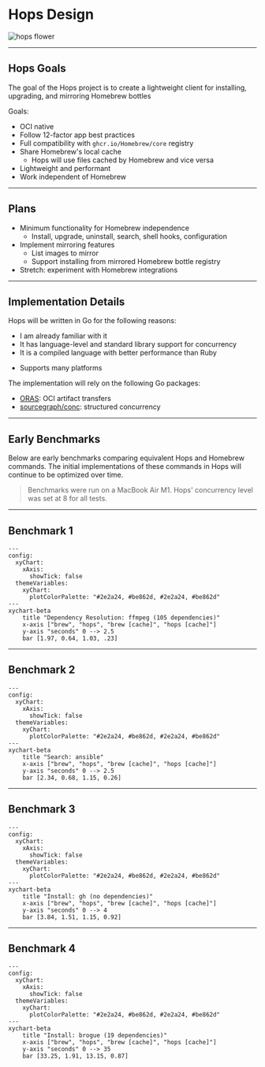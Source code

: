 # Hops Design

![hops flower](https://media.istockphoto.com/id/1200973259/vector/vector-illustration-green-cone-of-hop-symbol-of-beer-pub-and-alcoholic-beverage-graphic.jpg?s=612x612&w=0&k=20&c=JDRjkdkf5C9BxWHO3RINDFjpKD9a-1-NbO_dFWH6Uzc=)

---

## Hops Goals

The goal of the Hops project is to create a lightweight client for installing, upgrading, and mirroring Homebrew bottles

Goals:

- OCI native
- Follow 12-factor app best practices
- Full compatibility with `ghcr.io/Homebrew/core` registry
- Share Homebrew's local cache
  - Hops will use files cached by Homebrew and vice versa
- Lightweight and performant
- Work independent of Homebrew

---

## Plans

- Minimum functionality for Homebrew independence
  - Install, upgrade, uninstall, search, shell hooks, configuration
- Implement mirroring features
  - List images to mirror
  - Support installing from mirrored Homebrew bottle registry
- Stretch: experiment with Homebrew integrations

---

## Implementation Details

Hops will be written in Go for the following reasons:

- I am already familiar with it
- It has language-level and standard library support for concurrency
- It is a compiled language with better performance than Ruby
<!-- - Only systems languages (such as C++ and Rust) offer consistently better performance -->
- Supports many platforms

The implementation will rely on the following Go packages:

- [ORAS](https://github.com/oras-project/oras-go): OCI artifact transfers
- [sourcegraph/conc](https://github.com/sourcegraph/conc): structured concurrency

---

## Early Benchmarks

Below are early benchmarks comparing equivalent Hops and Homebrew commands. The initial implementations of these commands in Hops will continue to be optimized over time.

> Benchmarks were run on a MacBook Air M1. Hops' concurrency level was set at 8 for all tests.

---

## Benchmark 1

```mermaid
---
config:
  xyChart:
    xAxis:
      showTick: false
  themeVariables:
    xyChart:
      plotColorPalette: "#2e2a24, #be862d, #2e2a24, #be862d"
---
xychart-beta
    title "Dependency Resolution: ffmpeg (105 dependencies)"
    x-axis ["brew", "hops", "brew [cache]", "hops [cache]"]
    y-axis "seconds" 0 --> 2.5
    bar [1.97, 0.64, 1.03, .23]
```

---

## Benchmark 2

```mermaid
---
config:
  xyChart:
    xAxis:
      showTick: false
  themeVariables:
    xyChart:
      plotColorPalette: "#2e2a24, #be862d, #2e2a24, #be862d"
---
xychart-beta
    title "Search: ansible"
    x-axis ["brew", "hops", "brew [cache]", "hops [cache]"]
    y-axis "seconds" 0 --> 2.5
    bar [2.34, 0.68, 1.15, 0.26]
```

---

## Benchmark 3

```mermaid
---
config:
  xyChart:
    xAxis:
      showTick: false
  themeVariables:
    xyChart:
      plotColorPalette: "#2e2a24, #be862d, #2e2a24, #be862d"
---
xychart-beta
    title "Install: gh (no dependencies)"
    x-axis ["brew", "hops", "brew [cache]", "hops [cache]"]
    y-axis "seconds" 0 --> 4
    bar [3.84, 1.51, 1.15, 0.92]
```

---

## Benchmark 4

```mermaid
---
config:
  xyChart:
    xAxis:
      showTick: false
  themeVariables:
    xyChart:
      plotColorPalette: "#2e2a24, #be862d, #2e2a24, #be862d"
---
xychart-beta
    title "Install: brogue (19 dependencies)"
    x-axis ["brew", "hops", "brew [cache]", "hops [cache]"]
    y-axis "seconds" 0 --> 35
    bar [33.25, 1.91, 13.15, 0.87]
```
